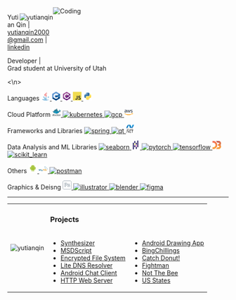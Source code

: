 <img align="right" alt="Coding" width="400" src="https://media.tenor.com/-UygBh3nnfEAAAAC/coding.gif" style="margin-bottom: 100px;">

<p><img align="right" src="https://github-readme-streak-stats.herokuapp.com/?user=yutianqin&" alt="yutianqin" /></p>

Yutian Qin | yutianqin2000@gmail.com |
<a href="https://www.linkedin.com/in/yutianqin" target="blank">linkedin</a>

Developer | Grad student at University of Utah


<\n>


<p align="left"> Languages
    <a href="https://www.java.com" target="_blank" rel="noreferrer">
        <img src="https://raw.githubusercontent.com/devicons/devicon/master/icons/java/java-original.svg" alt="java" width="20" height="20"/>
    </a>
    <a href="https://www.w3schools.com/cpp/" target="_blank" rel="noreferrer">
        <img src="https://raw.githubusercontent.com/devicons/devicon/master/icons/cplusplus/cplusplus-original.svg" alt="cplusplus" width="20" height="20"/>
    </a>
    <a href="https://www.w3schools.com/cs/" target="_blank" rel="noreferrer">
        <img src="https://raw.githubusercontent.com/devicons/devicon/master/icons/csharp/csharp-original.svg" alt="csharp" width="20" height="20"/>
    </a>
    <a href="https://developer.mozilla.org/en-US/docs/Web/JavaScript" target="_blank" rel="noreferrer">
        <img src="https://raw.githubusercontent.com/devicons/devicon/master/icons/javascript/javascript-original.svg" alt="javascript" width="20" height="20"/>
    </a>
    <a href="https://www.python.org" target="_blank" rel="noreferrer">
        <img src="https://raw.githubusercontent.com/devicons/devicon/master/icons/python/python-original.svg" alt="python" width="20" height="20"/>
    </a>
</p>


<p align="left"> Cloud Platform
    <a href="https://www.docker.com/" target="_blank"       rel="noreferrer"> 
        <img src="https://raw.githubusercontent.com/devicons/devicon/master/icons/docker/docker-original-wordmark.svg" alt="docker" width="20" height="20"/> 
    </a>
    <a href="https://kubernetes.io" target="_blank" rel="noreferrer">
        <img src="https://www.vectorlogo.zone/logos/kubernetes/kubernetes-icon.svg" alt="kubernetes" width="20" height="20"/> 
    </a>
    <a href="https://cloud.google.com" target="_blank" rel="noreferrer">
        <img src="https://www.vectorlogo.zone/logos/google_cloud/google_cloud-icon.svg" alt="gcp" width="20" height="20"/> 
    </a>
    <a href="https://aws.amazon.com" target="_blank" rel="noreferrer">
        <img src="https://raw.githubusercontent.com/devicons/devicon/master/icons/amazonwebservices/amazonwebservices-original-wordmark.svg" alt="aws" width="20" height="20"/> 
    </a>
</p>


<p align="left"> Frameworks and Libraries
    <a href="https://spring.io/" target="_blank" rel="noreferrer">
        <img src="https://www.vectorlogo.zone/logos/springio/springio-icon.svg" alt="spring" width="20" height="20"/> 
    </a>
    <a href="https://www.qt.io/" target="_blank" rel="noreferrer"> 
        <img src="https://upload.wikimedia.org/wikipedia/commons/0/0b/Qt_logo_2016.svg" alt="qt" width="20" height="20"/>
    </a>
    <a href="https://dotnet.microsoft.com/" target="_blank" rel="noreferrer">
        <img src="https://raw.githubusercontent.com/devicons/devicon/master/icons/dot-net/dot-net-original-wordmark.svg" alt="dotnet" width="20" height="20"/> 
    </a>
</p>


<p align="left"> Data Analysis and ML Libraries
    <a href="https://seaborn.pydata.org/" target="_blank" rel="noreferrer">
        <img src="https://seaborn.pydata.org/_images/logo-mark-lightbg.svg" alt="seaborn" width="20" height="20"/> 
    </a>
    <a href="https://pandas.pydata.org/" target="_blank" rel="noreferrer">
        <img src="https://raw.githubusercontent.com/devicons/devicon/2ae2a900d2f041da66e950e4d48052658d850630/icons/pandas/pandas-original.svg" alt="pandas" width="20" height="20"/> 
    </a>
    <a href="https://pytorch.org/" target="_blank" rel="noreferrer">
        <img src="https://www.vectorlogo.zone/logos/pytorch/pytorch-icon.svg" alt="pytorch" width="20" height="20"/> 
    </a>
    <a href="https://www.tensorflow.org" target="_blank" rel="noreferrer">
        <img src="https://www.vectorlogo.zone/logos/tensorflow/tensorflow-icon.svg" alt="tensorflow" width="20" height="20"/> 
    </a>
    <a href="https://d3js.org/" target="_blank" rel="noreferrer">
        <img src="https://raw.githubusercontent.com/devicons/devicon/master/icons/d3js/d3js-original.svg" alt="d3js" width="20" height="20"/> 
    </a>
    <a href="https://scikit-learn.org/" target="_blank" rel="noreferrer">
        <img src="https://upload.wikimedia.org/wikipedia/commons/0/05/Scikit_learn_logo_small.svg" alt="scikit_learn" width="20" height="20"/> 
    </a>
</p>


<p align="left"> Others
    <a href="https://developer.android.com" target="_blank" rel="noreferrer">
        <img src="https://raw.githubusercontent.com/devicons/devicon/master/icons/android/android-original-wordmark.svg" alt="android" width="20" height="20"/>
    </a>
    <a href="https://www.mysql.com/" target="_blank" rel="noreferrer">
        <img src="https://raw.githubusercontent.com/devicons/devicon/master/icons/mysql/mysql-original-wordmark.svg" alt="mysql" width="20" height="20"/> 
    </a>
    <a href="https://postman.com" target="_blank" rel="noreferrer">
    <img src="https://www.vectorlogo.zone/logos/getpostman/getpostman-icon.svg" alt="postman" width="20" height="20"/> 
</a>
</p>


<p align="left"> Graphics & Deisng
    <a href="https://www.photoshop.com/en" target="_blank" rel="noreferrer">
        <img src="https://raw.githubusercontent.com/devicons/devicon/master/icons/photoshop/photoshop-line.svg" alt="photoshop" width="20" height="20"/> 
    </a>
    <a href="https://www.adobe.com/in/products/illustrator.html" target="_blank" rel="noreferrer">
        <img src="https://www.vectorlogo.zone/logos/adobe_illustrator/adobe_illustrator-icon.svg" alt="illustrator" width="20" height="20"/> 
    </a>
    <a href="https://www.blender.org/" target="_blank" rel="noreferrer">
        <img src="https://download.blender.org/branding/community/blender_community_badge_white.svg" alt="blender" width="20" height="20"/> 
    </a>
    <a href="https://www.figma.com/" target="_blank" rel="noreferrer">
        <img src="https://www.vectorlogo.zone/logos/figma/figma-icon.svg" alt="figma" width="20" height="20"/> 
    </a>
</p>



---



<table>
<tr>
    <td rowspan="2">

<img align="left" src="https://github-readme-stats.vercel.app/api/top-langs?username=yutianqin&show_icons=true&locale=en&layout=compact" alt="yutianqin" />
</td>
<td colspan="2">

<h3> Projects </h3>

</td>
</tr>
<tr>
<td>

- [Synthesizer](Synthesizer)
- [MSDScript](MSDScript)
- [Encrypted File System](Encrypted_Filesystem)
- [Lite DNS Resolver](lite_DNS_Resolver)
- [Android Chat Client](AndroidChatClient)
- [HTTP Web Server](HTTP_Web_Server)

</td>

<td>

- [Android Drawing App](AndroidDrawingProject)
- [BingChillings](BingChillings)
- [Catch Donut!](catching_donut)
- [Fightman](fighting_man_SFML)
- [Not The Bee](NotTheBee)
- [US States](us-states-game)

</td>
</tr>
</table>


